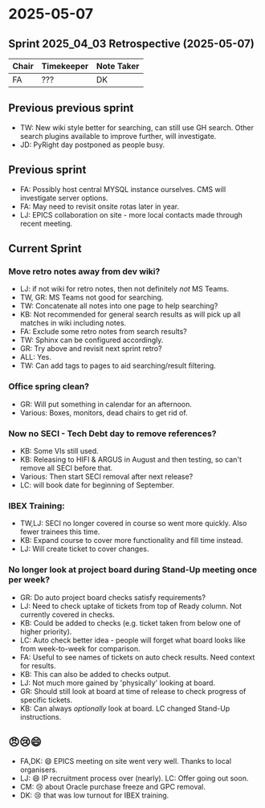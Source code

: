 # 2025-05-07
## Sprint 2025_04_03 Retrospective (2025-05-07)

| Chair | Timekeeper | Note Taker |
|-------|------------|------------|
| FA    | ???        | DK         |


## Previous previous sprint

- TW: New wiki style better for searching, can still use GH search.  Other search plugins available to improve further, will investigate.
- JD: PyRight day postponed as people busy.
 

## Previous sprint

- FA: Possibly host central MYSQL instance ourselves.  CMS will investigate server options.
- FA: May need to revisit onsite rotas later in year.
- LJ: EPICS collaboration on site - more local contacts made through recent meeting.


## Current Sprint

### Move retro notes away from dev wiki?
- LJ: if not wiki for retro notes, then not definitely _not_ MS Teams.
- TW, GR: MS Teams not good for searching.
- TW: Concatenate all notes into one page to help searching?
- KB: Not recommended for general search results as will pick up all matches in wiki including notes.
- FA: Exclude some retro notes from search results?
- TW: Sphinx can be configured accordingly.
- GR: Try above and revisit next sprint retro?
- ALL: Yes.
- TW: Can add tags to pages to aid searching/result filtering.

### Office spring clean?
- GR: Will put something in calendar for an afternoon.
- Various: Boxes, monitors, dead chairs to get rid of.

### Now no SECI - Tech Debt day to remove references?
- KB: Some VIs still used.
- KB: Releasing to HIFI & ARGUS in August and then testing, so can't remove all SECI before that.
- Various: Then start SECI removal after next release?
- LC: will book date for beginning of September.

### IBEX Training:
- TW,LJ: SECI no longer covered in course so went more quickly.  Also fewer trainees this time.
- KB: Expand course to cover more functionality and fill time instead.
- LJ: Will create ticket to cover changes.

### No longer look at project board during Stand-Up meeting once per week?
- GR: Do auto project board checks satisfy requirements?
- LJ: Need to check uptake of tickets from top of Ready column.  Not currently covered in checks.
- KB: Could be added to checks (e.g. ticket taken from below one of higher priority).
- LC: Auto check better idea - people will forget what board looks like from week-to-week for comparison.
- FA: Useful to see names of tickets on auto check results.  Need context for results.
- KB: This can also be added to checks output.
- LJ: Not much more gained by 'physically' looking at board.
- GR: Should still look at board at time of release to check progress of specific tickets.
- KB: Can always _optionally_ look at board.  LC changed Stand-Up instructions.


## 😠😢😄
- FA,DK: 😄 EPICS meeting on site went very well.  Thanks to local organisers.
- LJ: 😄 IP recruitment process over (nearly).  LC: Offer going out soon.
- CM: 😢 about Oracle purchase freeze and GPC removal.
- DK: 😢 that was low turnout for IBEX training.
